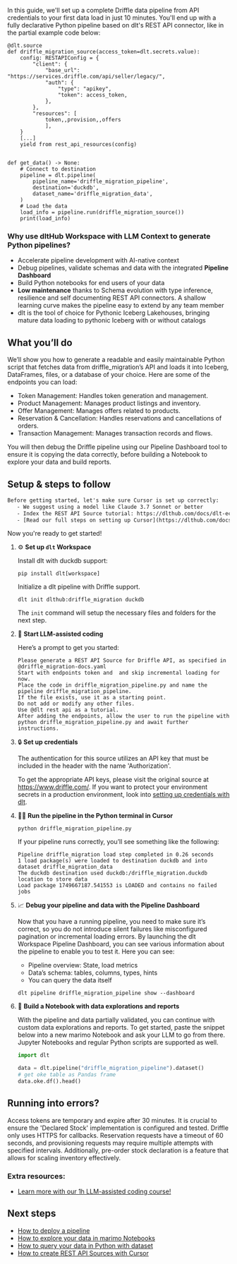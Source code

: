 In this guide, we'll set up a complete Driffle data pipeline from API credentials to your first data load in just 10 minutes. You'll end up with a fully declarative Python pipeline based on dlt's REST API connector, like in the partial example code below:

```python-outcome
@dlt.source
def driffle_migration_source(access_token=dlt.secrets.value):
    config: RESTAPIConfig = {
        "client": {
            "base_url": "https://services.driffle.com/api/seller/legacy/",
            "auth": {
                "type": "apikey",
                "token": access_token,
            },
        },
        "resources": [
            token,,provision,,offers
            ],
    }
    [...]
    yield from rest_api_resources(config)


def get_data() -> None:
    # Connect to destination
    pipeline = dlt.pipeline(
        pipeline_name='driffle_migration_pipeline',
        destination='duckdb',
        dataset_name='driffle_migration_data', 
    )
    # Load the data
    load_info = pipeline.run(driffle_migration_source())
    print(load_info) 
```

### Why use dltHub Workspace with LLM Context to generate Python pipelines?

- Accelerate pipeline development with AI-native context
- Debug pipelines, validate schemas and data with the integrated **Pipeline Dashboard**
- Build Python notebooks for end users of your data
- **Low maintenance** thanks to Schema evolution with type inference, resilience and self documenting REST API connectors. A shallow learning curve makes the pipeline easy to extend by any team member
- dlt is the tool of choice for Pythonic Iceberg Lakehouses, bringing mature data loading to pythonic Iceberg with or without catalogs

## What you’ll do

We’ll show you how to generate a readable and easily maintainable Python script that fetches data from driffle_migration’s API and loads it into Iceberg, DataFrames, files, or a database of your choice. Here are some of the endpoints you can load:

- Token Management: Handles token generation and management.
- Product Management: Manages product listings and inventory.
- Offer Management: Manages offers related to products.
- Reservation & Cancellation: Handles reservations and cancellations of orders.
- Transaction Management: Manages transaction records and flows.

You will then debug the Driffle pipeline using our Pipeline Dashboard tool to ensure it is copying the data correctly, before building a Notebook to explore your data and build reports.

## Setup & steps to follow

```default
Before getting started, let's make sure Cursor is set up correctly:
   - We suggest using a model like Claude 3.7 Sonnet or better
   - Index the REST API Source tutorial: https://dlthub.com/docs/dlt-ecosystem/verified-sources/rest_api/ and add it to context as **@dlt rest api**
   - [Read our full steps on setting up Cursor](https://dlthub.com/docs/dlt-ecosystem/llm-tooling/cursor-restapi#23-configuring-cursor-with-documentation)
```

Now you're ready to get started!

1. ⚙️ **Set up `dlt` Workspace**
    
    Install dlt with duckdb support:
    ```shell
    pip install dlt[workspace]
    ```

    Initialize a dlt pipeline with Driffle support.
    ```shell
    dlt init dlthub:driffle_migration duckdb
    ```

    The `init` command will setup the necessary files and folders for the next step.
    
2. 🤠 **Start LLM-assisted coding**
    
    Here’s a prompt to get you started:
    
    ```prompt
    Please generate a REST API Source for Driffle API, as specified in @driffle_migration-docs.yaml 
    Start with endpoints token and  and skip incremental loading for now. 
    Place the code in driffle_migration_pipeline.py and name the pipeline driffle_migration_pipeline. 
    If the file exists, use it as a starting point. 
    Do not add or modify any other files. 
    Use @dlt rest api as a tutorial. 
    After adding the endpoints, allow the user to run the pipeline with python driffle_migration_pipeline.py and await further instructions.
    ```

    
3. 🔒 **Set up credentials** 
    
    The authentication for this source utilizes an API key that must be included in the header with the name 'Authorization'.
    
    To get the appropriate API keys, please visit the original source at https://www.driffle.com/.
    If you want to protect your environment secrets in a production environment, look into [setting up credentials with dlt](https://dlthub.com/docs/walkthroughs/add_credentials).
    
4. 🏃‍♀️ **Run the pipeline in the Python terminal in Cursor**
    
    ```shell
    python driffle_migration_pipeline.py
    ```
    
    If your pipeline runs correctly, you’ll see something like the following:
    
    ```shell
    Pipeline driffle_migration load step completed in 0.26 seconds
    1 load package(s) were loaded to destination duckdb and into dataset driffle_migration_data
    The duckdb destination used duckdb:/driffle_migration.duckdb location to store data
    Load package 1749667187.541553 is LOADED and contains no failed jobs
    ```
    
5. 📈 **Debug your pipeline and data with the Pipeline Dashboard**

    Now that you have a running pipeline, you need to make sure it’s correct, so you do not introduce silent failures like misconfigured pagination or incremental loading errors. By launching the dlt Workspace Pipeline Dashboard, you can see various information about the pipeline to enable you to test it. Here you can see:
    - Pipeline overview: State, load metrics
    - Data’s schema: tables, columns, types, hints
    - You can query the data itself
    
    ```shell
    dlt pipeline driffle_migration_pipeline show --dashboard
    ```
    
6. 🐍 **Build a Notebook with data explorations and reports**

    With the pipeline and data partially validated, you can continue with custom data explorations and reports. To get started, paste the snippet below into a new marimo Notebook and ask your LLM to go from there. Jupyter Notebooks and regular Python scripts are supported as well.

    
    ```python
    import dlt

   data = dlt.pipeline("driffle_migration_pipeline").dataset()
   # get oke table as Pandas frame
   data.oke.df().head()
    ```

## Running into errors?

Access tokens are temporary and expire after 30 minutes. It is crucial to ensure the 'Declared Stock' implementation is configured and tested. Driffle only uses HTTPS for callbacks. Reservation requests have a timeout of 60 seconds, and provisioning requests may require multiple attempts with specified intervals. Additionally, pre-order stock declaration is a feature that allows for scaling inventory effectively.

### Extra resources:

- [Learn more with our 1h LLM-assisted coding course!](https://www.youtube.com/watch?v=GGid70rnJuM)

## Next steps

- [How to deploy a pipeline](https://dlthub.com/docs/walkthroughs/deploy-a-pipeline)
- [How to explore your data in marimo Notebooks](https://dlthub.com/docs/general-usage/dataset-access/marimo)
- [How to query your data in Python with dataset](https://dlthub.com/docs/general-usage/dataset-access/dataset)
- [How to create REST API Sources with Cursor](https://dlthub.com/docs/dlt-ecosystem/llm-tooling/cursor-restapi)